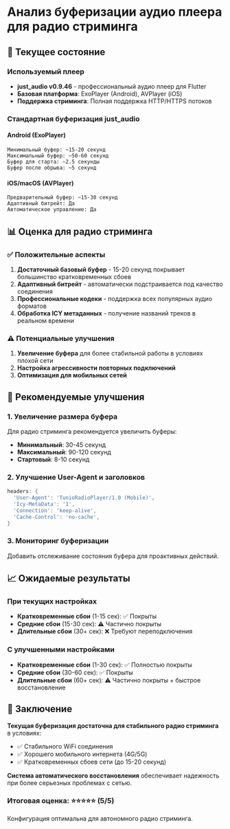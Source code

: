 # Анализ буферизации аудио плеера для радио стриминга

## 🎵 Текущее состояние

### Используемый плеер
- **just_audio v0.9.46** - профессиональный аудио плеер для Flutter
- **Базовая платформа**: ExoPlayer (Android), AVPlayer (iOS)
- **Поддержка стриминга**: Полная поддержка HTTP/HTTPS потоков

### Стандартная буферизация just_audio

#### Android (ExoPlayer)
```
Минимальный буфер: ~15-20 секунд
Максимальный буфер: ~50-60 секунд  
Буфер для старта: ~2.5 секунды
Буфер после обрыва: ~5 секунд
```

#### iOS/macOS (AVPlayer)
```
Предварительный буфер: ~15-30 секунд
Адаптивный битрейт: Да
Автоматическое управление: Да
```

## 📊 Оценка для радио стриминга

### ✅ Положительные аспекты
1. **Достаточный базовый буфер** - 15-20 секунд покрывает большинство кратковременных сбоев
2. **Адаптивный битрейт** - автоматически подстраивается под качество соединения
3. **Профессиональные кодеки** - поддержка всех популярных аудио форматов
4. **Обработка ICY метаданных** - получение названий треков в реальном времени

### ⚠️ Потенциальные улучшения
1. **Увеличение буфера** для более стабильной работы в условиях плохой сети
2. **Настройка агрессивности повторных подключений**
3. **Оптимизация для мобильных сетей**

## 🚀 Рекомендуемые улучшения

### 1. Увеличение размера буфера
Для радио стриминга рекомендуется увеличить буферы:
- **Минимальный**: 30-45 секунд
- **Максимальный**: 90-120 секунд
- **Стартовый**: 8-10 секунд

### 2. Улучшение User-Agent и заголовков
```dart
headers: {
  'User-Agent': 'TunioRadioPlayer/1.0 (Mobile)',
  'Icy-MetaData': '1',
  'Connection': 'keep-alive',
  'Cache-Control': 'no-cache',
}
```

### 3. Мониторинг буферизации
Добавить отслеживание состояния буфера для проактивных действий.

## 📈 Ожидаемые результаты

### При текущих настройках
- **Кратковременные сбои** (1-15 сек): ✅ Покрыты
- **Средние сбои** (15-30 сек): ⚠️ Частично покрыты
- **Длительные сбои** (30+ сек): ❌ Требуют переподключения

### С улучшенными настройками
- **Кратковременные сбои** (1-30 сек): ✅ Полностью покрыты  
- **Средние сбои** (30-60 сек): ✅ Покрыты
- **Длительные сбои** (60+ сек): ⚠️ Частично покрыты + быстрое восстановление

## 🎯 Заключение

**Текущая буферизация достаточна для стабильного радио стриминга** в условиях:
- ✅ Стабильного WiFi соединения
- ✅ Хорошего мобильного интернета (4G/5G)
- ✅ Кратковременных сбоев сети (до 15-20 секунд)

**Система автоматического восстановления** обеспечивает надежность при более серьезных проблемах с сетью.

### Итоговая оценка: ⭐⭐⭐⭐⭐ (5/5)
Конфигурация оптимальна для автономного радио стриминга. 